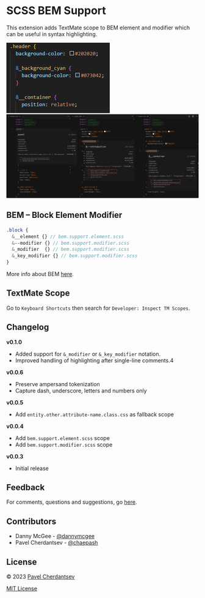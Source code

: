 # SCSS BEM Support

This extension adds TextMate scope to BEM element and modifier which can be useful in syntax highlighting.

![screenshot](https://raw.githubusercontent.com/chepash/scss-bem-support/main/assets/screenshot-v0.1.0.png)
![screenshot](https://raw.githubusercontent.com/chepash/scss-bem-support/main/assets/screenshot-v0.0.5.png)

## BEM – Block Element Modifier

```scss
.block {
  &__element {} // bem.support.element.scss
  &--modifier {} // bem.support.modifier.scss
  &_modifier  {} // bem.support.modifier.scss
  &_key_modifier {} // bem.support.modifier.scss
}
```

More info about BEM [here](https://getbem.com/).

## TextMate Scope

Go to `Keyboard Shortcuts` then search for `Developer: Inspect TM Scopes`.

## Changelog

**v0.1.0**

- Added support for `&_modifier` or `&_key_modifier` notation.
- Improved handling of highlighting after single-line comments.4

**v0.0.6**

- Preserve ampersand tokenization
- Capture dash, underscore, letters and numbers only

**v0.0.5**

- Add `entity.other.attribute-name.class.css` as fallback scope

**v0.0.4**

- Add `bem.support.element.scss` scope
- Add `bem.support.modifier.scss` scope

**v0.0.3**

- Initial release

## Feedback

For comments, questions and suggestions, go [here](https://github.com/chepash/scss-bem-support/issues).

## Contributors

- Danny McGee - [@dannymcgee](https://github.com/dannymcgee)
- Pavel Cherdantsev - [@chaepash](https://github.com/chepash)

## License

© 2023 [Pavel Cherdantsev](https://github.com/chepash)

[MIT License](https://github.com/chepash/scss-bem-support/blob/main/LICENSE)
